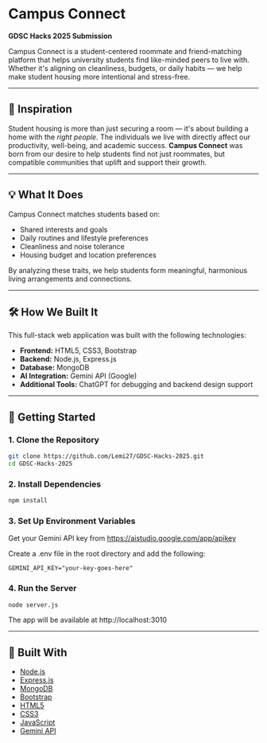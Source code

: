 # Campus Connect

**GDSC Hacks 2025 Submission**

Campus Connect is a student-centered roommate and friend-matching platform that helps university students find like-minded peers to live with. Whether it's aligning on cleanliness, budgets, or daily habits — we help make student housing more intentional and stress-free.

---

## 🚀 Inspiration

Student housing is more than just securing a room — it's about building a home with the *right people*. The individuals we live with directly affect our productivity, well-being, and academic success. **Campus Connect** was born from our desire to help students find not just roommates, but compatible communities that uplift and support their growth.

---

## 💡 What It Does

Campus Connect matches students based on:
- Shared interests and goals  
- Daily routines and lifestyle preferences  
- Cleanliness and noise tolerance  
- Housing budget and location preferences  

By analyzing these traits, we help students form meaningful, harmonious living arrangements and connections.

---

## 🛠️ How We Built It

This full-stack web application was built with the following technologies:

- **Frontend:** HTML5, CSS3, Bootstrap  
- **Backend:** Node.js, Express.js  
- **Database:** MongoDB  
- **AI Integration:** Gemini API (Google)  
- **Additional Tools:** ChatGPT for debugging and backend design support

---

## 🧪 Getting Started

### 1. Clone the Repository
```bash
git clone https://github.com/Lemi27/GDSC-Hacks-2025.git
cd GDSC-Hacks-2025
```

### 2. Install Dependencies
```bash
npm install
```

### 3. Set Up Environment Variables
Get your Gemini API key from https://aistudio.google.com/app/apikey

Create a .env file in the root directory and add the following:
```env
GEMINI_API_KEY="your-key-goes-here"
```

### 4. Run the Server
```bash
node server.js
```

The app will be available at http://localhost:3010

---

## 🧱 Built With

- [Node.js](https://nodejs.org/)  
- [Express.js](https://expressjs.com/)  
- [MongoDB](https://www.mongodb.com/)  
- [Bootstrap](https://getbootstrap.com/)  
- [HTML5](https://developer.mozilla.org/en-US/docs/Web/Guide/HTML/HTML5)  
- [CSS3](https://developer.mozilla.org/en-US/docs/Web/CSS)  
- [JavaScript](https://developer.mozilla.org/en-US/docs/Web/JavaScript)  
- [Gemini API](https://ai.google.dev/)